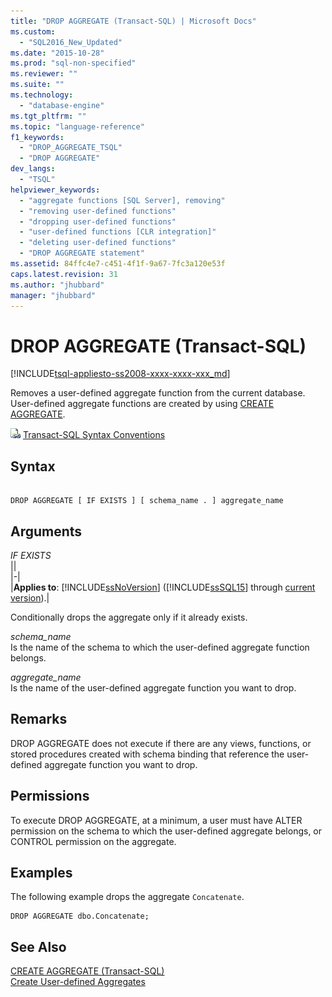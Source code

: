 ```yaml
---
title: "DROP AGGREGATE (Transact-SQL) | Microsoft Docs"
ms.custom: 
  - "SQL2016_New_Updated"
ms.date: "2015-10-28"
ms.prod: "sql-non-specified"
ms.reviewer: ""
ms.suite: ""
ms.technology: 
  - "database-engine"
ms.tgt_pltfrm: ""
ms.topic: "language-reference"
f1_keywords: 
  - "DROP_AGGREGATE_TSQL"
  - "DROP AGGREGATE"
dev_langs: 
  - "TSQL"
helpviewer_keywords: 
  - "aggregate functions [SQL Server], removing"
  - "removing user-defined functions"
  - "dropping user-defined functions"
  - "user-defined functions [CLR integration]"
  - "deleting user-defined functions"
  - "DROP AGGREGATE statement"
ms.assetid: 84ffc4e7-c451-4f1f-9a67-7fc3a120e53f
caps.latest.revision: 31
ms.author: "jhubbard"
manager: "jhubbard"
---
```

# DROP AGGREGATE (Transact-SQL)
[!INCLUDE[tsql-appliesto-ss2008-xxxx-xxxx-xxx_md](../../database-engine/configure/windows/includes/tsql-appliesto-ss2008-xxxx-xxxx-xxx-md.md)]

  Removes a user-defined aggregate function from the current database. User-defined aggregate functions are created by using [CREATE AGGREGATE](../../t-sql/statements/create-aggregate-transact-sql.md).  
  
 ![Topic link icon](../../database-engine/configure/windows/media/topic-link.gif "Topic link icon") [Transact-SQL Syntax Conventions](../Topic/Transact-SQL%20Syntax%20Conventions%20\(Transact-SQL\).md)  
  
## Syntax  
  
```  
  
DROP AGGREGATE [ IF EXISTS ] [ schema_name . ] aggregate_name  
```  
  
## Arguments  
 *IF EXISTS*  
 ||  
|-|  
|**Applies to**: [!INCLUDE[ssNoVersion](../../advanced-analytics/r-services/includes/ssnoversion-md.md)] ([!INCLUDE[ssSQL15](../../analysis-services/powershell/includes/sssql15-md.md)] through [current version](http://go.microsoft.com/fwlink/p/?LinkId=299658)).|  
  
 Conditionally drops the aggregate only if it already exists.  
  
 *schema_name*  
 Is the name of the schema to which the user-defined aggregate function belongs.  
  
 *aggregate_name*  
 Is the name of the user-defined aggregate function you want to drop.  
  
## Remarks  
 DROP AGGREGATE does not execute if there are any views, functions, or stored procedures created with schema binding that reference the user-defined aggregate function you want to drop.  
  
## Permissions  
 To execute DROP AGGREGATE, at a minimum, a user must have ALTER permission on the schema to which the user-defined aggregate belongs, or CONTROL permission on the aggregate.  
  
## Examples  
 The following example drops the aggregate `Concatenate`.  
  
```  
DROP AGGREGATE dbo.Concatenate;  
```  
  
## See Also  
 [CREATE AGGREGATE &#40;Transact-SQL&#41;](../../t-sql/statements/create-aggregate-transact-sql.md)   
 [Create User-defined Aggregates](../../relational-databases/user-defined-functions/create-user-defined-aggregates.md)  
  
  